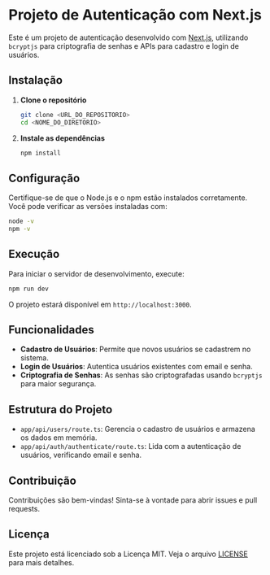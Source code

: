 # Projeto de Autenticação com Next.js

Este é um projeto de autenticação desenvolvido com [Next.js](https://nextjs.org), utilizando `bcryptjs` para criptografia de senhas e APIs para cadastro e login de usuários.

## Instalação

1. **Clone o repositório**
   ```bash
   git clone <URL_DO_REPOSITORIO>
   cd <NOME_DO_DIRETORIO>
   ```

2. **Instale as dependências**
   ```bash
   npm install
   ```

## Configuração

Certifique-se de que o Node.js e o npm estão instalados corretamente. Você pode verificar as versões instaladas com:

```bash
node -v
npm -v
```

## Execução

Para iniciar o servidor de desenvolvimento, execute:

```bash
npm run dev
```

O projeto estará disponível em `http://localhost:3000`.

## Funcionalidades

- **Cadastro de Usuários**: Permite que novos usuários se cadastrem no sistema.
- **Login de Usuários**: Autentica usuários existentes com email e senha.
- **Criptografia de Senhas**: As senhas são criptografadas usando `bcryptjs` para maior segurança.

## Estrutura do Projeto

- `app/api/users/route.ts`: Gerencia o cadastro de usuários e armazena os dados em memória.
- `app/api/auth/authenticate/route.ts`: Lida com a autenticação de usuários, verificando email e senha.

## Contribuição

Contribuições são bem-vindas! Sinta-se à vontade para abrir issues e pull requests.

## Licença

Este projeto está licenciado sob a Licença MIT. Veja o arquivo [LICENSE](LICENSE) para mais detalhes.

